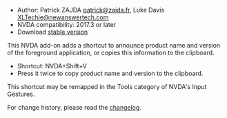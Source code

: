 * Author: Patrick ZAJDA <patrick@zajda.fr>, Luke Davis <XLTechie@newanswertech.com>
* NVDA compatibility: 2017.3 or later
* Download [stable version][1]

This NVDA add-on adds a shortcut to announce product name and version of the foreground application, or copies this information to the clipboard.

* Shortcut: NVDA+Shift+V
* Press it twice to copy product name and version to the clipboard.

This shortcut may be remapped in the Tools category of NVDA's Input Gestures.

For change history, please read the [changelog](https://github.com/opensourcesys/sayProductNameAndVersion/blob/master/changelog.md#readme).

[1]: https://www.nvaccess.org/addonStore/legacy?file=sayProductNameAndVersion
